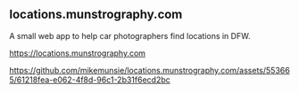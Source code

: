 ## locations.munstrography.com

A small web app to help car photographers find locations in DFW.

https://locations.munstrography.com


https://github.com/mikemunsie/locations.munstrography.com/assets/553665/61218fea-e062-4f8d-96c1-2b31f6ecd2bc

